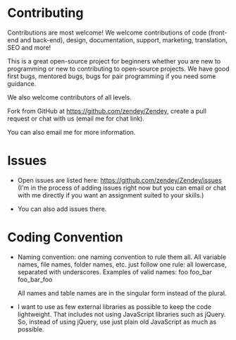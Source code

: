# Contributing

Contributions are most welcome!   We welcome contributions of code (front-end and back-end), design, documentation, support, marketing, translation, SEO and more!  

This is a great open-source project for beginners whether you are new to programming or new to contributing to open-source projects.  We have good first bugs, mentored bugs, bugs for pair programming if you need some guidance.

We also welcome contributors of all levels. 

Fork from GitHub at https://github.com/zendey/Zendey, create a pull request or chat with us (email me for chat link).

You can also email me for more information.


# Issues

 - Open issues are listed here: https://github.com/zendey/Zendey/issues
 (I'm in the process of adding issues right now but you can email or chat with me directly if you want an assignment suited to your skills.)
 
 - You can also add issues there.


# Coding Convention

 - Naming convention: one naming convention to rule them all. 
	All variable names, file names, folder names, etc. just follow one rule:  all lowercase, separated with underscores.
	Examples of valid names:
        foo
		foo_bar
		foo_bar_foo
		
	All names and table names are in the singular form instead of the plural.
		
 - I want to use as few external libraries as possible to keep the code lightweight.  That includes not using JavaScript libraries such as jQuery.  So, instead of using jQuery, use just plain old JavaScript as much as possible.	
   

